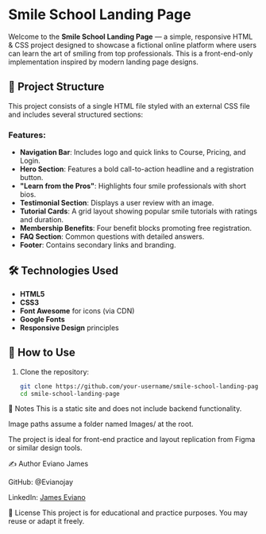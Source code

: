 # Smile School Landing Page

Welcome to the **Smile School Landing Page** — a simple, responsive HTML & CSS project designed to showcase a fictional online platform where users can learn the art of smiling from top professionals. This is a front-end-only implementation inspired by modern landing page designs.

## 📄 Project Structure

This project consists of a single HTML file styled with an external CSS file and includes several structured sections:

### Features:

- **Navigation Bar**: Includes logo and quick links to Course, Pricing, and Login.
- **Hero Section**: Features a bold call-to-action headline and a registration button.
- **"Learn from the Pros"**: Highlights four smile professionals with short bios.
- **Testimonial Section**: Displays a user review with an image.
- **Tutorial Cards**: A grid layout showing popular smile tutorials with ratings and duration.
- **Membership Benefits**: Four benefit blocks promoting free registration.
- **FAQ Section**: Common questions with detailed answers.
- **Footer**: Contains secondary links and branding.

## 🛠 Technologies Used

- **HTML5**
- **CSS3**
- **Font Awesome** for icons (via CDN)
- **Google Fonts** 
- **Responsive Design** principles

## 🚀 How to Use

1. Clone the repository:
   ```bash
   git clone https://github.com/your-username/smile-school-landing-page.git
   cd smile-school-landing-page
📌 Notes
This is a static site and does not include backend functionality.

Image paths assume a folder named Images/ at the root.

The project is ideal for front-end practice and layout replication from Figma or similar design tools.

✍️ Author
Eviano James

GitHub: @Evianojay

LinkedIn: [James Eviano](https://www.linkedin.com/in/james-eviano/)

📝 License
This project is for educational and practice purposes. You may reuse or adapt it freely.

